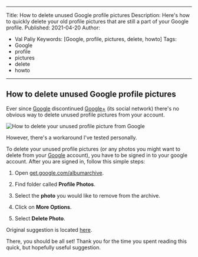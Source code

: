 
---
Title: How to delete unused Google profile pictures
Description: Here's how to quickly delete your old profile pictures that are still a part of your Google profile.
Published: 2021-04-20
Author:
  - Val Paliy
Keywords: [Google, profile, pictures, delete, howto]
Tags:
  - Google
  - profile
  - pictures
  - delete
  - howto
---

## How to delete unused Google profile pictures

Ever since [Google](https://google.com/) discontinued [Google+](https://en.wikipedia.org/wiki/Google%2B) (its social network) there's no obvious way to delete unused profile pictures from your account.

<div class='align_center'><img src='/img/google-profile-pictures.png' loading='lazy' alt='How to delete your unused profile picture from Google' title='How to delete your unused profile picture from Google' style='height:auto; max-width: 100%; border:none; display:block;' class='align_center'></div>

However, there's a workaround I've tested personally.

To delete your unused profile pictures (or any photos you might want to delete from your [Google](https://google.com/) account), you have to be signed in to your google account. After you are signed in, follow this simple steps:

 1. Open [get.google.com/albumarchive](http://www.google.com/appserve/mkt/p/AFIPhzX_AokWwcTXiiIJmD0oj_Jgx_FUDDQzRxEKLowaKN9A2d8WeMA9wlCq7-TKYd9aAg3ZkFaZZ8jQJcu8-y9TKaaCF0vxSw).

 2. Find folder called **Profile Photos**.

 3. Select the  **photo** you would like to remove from the archive.

 4. Click on  **More Options**.

 5. Select  **Delete Photo**.

Original suggestion is located [here](https://support.google.com/photos/thread/143925?hl=en&msgid=144713).

There, you should be all set! Thank you for the time you spent reading this quick, but hopefully useful suggestion.